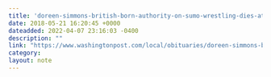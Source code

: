 ```yaml
---
title: 'doreen-simmons-british-born-authority-on-sumo-wrestling-dies-at-85---the-washington-post'
date: 2018-05-21 16:20:45 +0000
dateadded: 2022-04-07 23:16:03 -0400
description: ""
link: "https://www.washingtonpost.com/local/obituaries/doreen-simmons-british-born-authority-on-sumo-wrestling-dies-at-85/2018/05/11/de3ad084-5534-11e8-a551-5b648abe29ef_story.html?noredirect=on"
category:
layout: note
---
```

